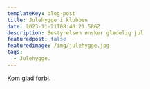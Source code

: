 ```yaml
---
templateKey: blog-post
title: Julehygge i klubben
date: 2023-11-21T08:40:21.586Z
description: Bestyrelsen ønsker glædelig jul
featuredpost: false
featuredimage: /img/julehygge.jpg
tags:
  - Julehygge.
---
```

Kom glad forbi.
